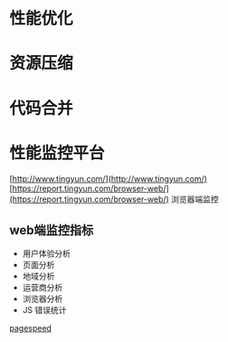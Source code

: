 # 性能优化
# 资源压缩
# 代码合并
# 性能监控平台
[http://www.tingyun.com/](http://www.tingyun.com/)  
[https://report.tingyun.com/browser-web/](https://report.tingyun.com/browser-web/) 浏览器端监控
## web端监控指标
- 用户体验分析
- 页面分析
- 地域分析
- 运营商分析
- 浏览器分析
- JS 错误统计

[pagespeed](https://developers.google.com/speed/pagespeed/insights/?url=https%3A%2F%2Fwww.baidu.com%2F)
